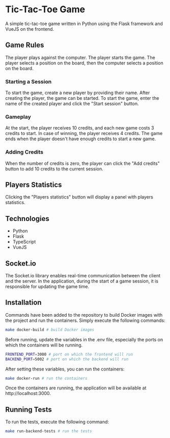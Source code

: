 # Tic-Tac-Toe Game
A simple tic-tac-toe game written in Python using the Flask framework and VueJS on the frontend.

## Game Rules
The player plays against the computer. The player starts the game. The player selects a position on the board, then the computer selects a position on the board.

### Starting a Session
To start the game, create a new player by providing their name. After creating the player, the game can be started. To start the game, enter the name of the created player and click the "Start session" button.

### Gameplay
At the start, the player receives 10 credits, and each new game costs 3 credits to start. In case of winning, the player receives 4 credits. The game ends when the player doesn't have enough credits to start a new game.

### Adding Credits
When the number of credits is zero, the player can click the "Add credits" button to add 10 credits to the current session.

## Players Statistics
Clicking the "Players statistics" button will display a panel with players statistics.

## Technologies
- Python
- Flask
- TypeScript
- VueJS 

## Socket.io
The Socket.io library enables real-time communication between the client and the server. In the application, during the start of a game session, it is responsible for updating the game time.

## Installation
Commands have been added to the repository to build Docker images with the project and run the containers. Simply execute the following commands:

```bash
make docker-build # build Docker images
```
Before running, update the variables in the .env file, especially the ports on which the containers will be running.

```bash
FRONTEND_PORT=3000 # port on which the frontend will run
BACKEND_PORT=5002 # port on which the backend will run
```
After setting these variables, you can run the containers:

```bash
make docker-run # run the containers
```
Once the containers are running, the application will be available at http://localhost:3000.

## Running Tests
To run the tests, execute the following command:

```bash
make run-backend-tests # run the tests
```